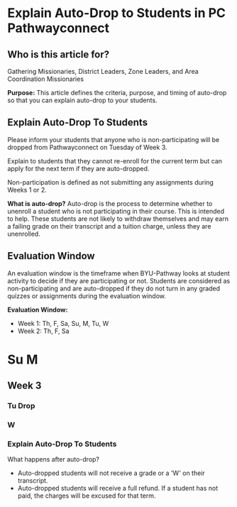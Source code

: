 # Explain Auto-Drop to Students in PC Pathwayconnect

## Who is this article for?
Gathering Missionaries, District Leaders, Zone Leaders, and Area Coordination Missionaries

**Purpose:**
This article defines the criteria, purpose, and timing of auto-drop so that you can explain auto-drop to your students.

## Explain Auto-Drop To Students

Please inform your students that anyone who is non-participating will be dropped from Pathwayconnect on Tuesday of Week 3.

Explain to students that they cannot re-enroll for the current term but can apply for the next term if they are auto-dropped.

Non-participation is defined as not submitting any assignments during Weeks 1 or 2.

**What is auto-drop?**
Auto-drop is the process to determine whether to unenroll a student who is not participating in their course. This is intended to help. These students are not likely to withdraw themselves and may earn a failing grade on their transcript and a tuition charge, unless they are unenrolled.

## Evaluation Window

An evaluation window is the timeframe when BYU-Pathway looks at student activity to decide if they are participating or not. Students are considered as non-participating and are auto-dropped if they do not turn in any graded quizzes or assignments during the evaluation window.

**Evaluation Window:**
- Week 1: Th, F, Sa, Su, M, Tu, W
- Week 2: Th, F, Sa

# Su M

## Week 3

### Tu Drop

### W

### Explain Auto-Drop To Students

What happens after auto-drop?

- Auto-dropped students will not receive a grade or a 'W' on their transcript.
- Auto-dropped students will receive a full refund. If a student has not paid, the charges will be excused for that term.

